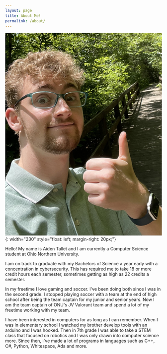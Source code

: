 ```yaml
---
layout: page
title: About Me!
permalink: /about/
---
```



![Aiden Tallet](/assets/AidenWoods.jpg){: width="230" style="float: left; margin-right: 20px;"}

Hello! My name is Aiden Tallet and I am currently a Computer Science student at Ohio Northern University. 

I am on track to graduate with my Bachelors of Science a year early with a concentration in cybersecurity. This has required me to take 18 or more credit hours each semester, sometimes getting as high as 22 credits a semester.

In my freetime I love gaming and soccer. I've been doing both since I was in the second grade. I stopped playing soccer with a team at the end of high school after being the team captain for my junior and senior years. Now I am the team captain of ONU's JV Valorant team and spend a lot of my freetime working with my team.

I have been interested in computers for as long as I can remember. When I was in elementary school I watched my brother develop tools with an arduino and I was hooked. Then in 7th grade I was able to take a STEM class that focused on robotics and I was only drawn into computer science more. Since then, I've made a lot of programs in languages such as C++, C#, Python, Whitespace, Ada and more.